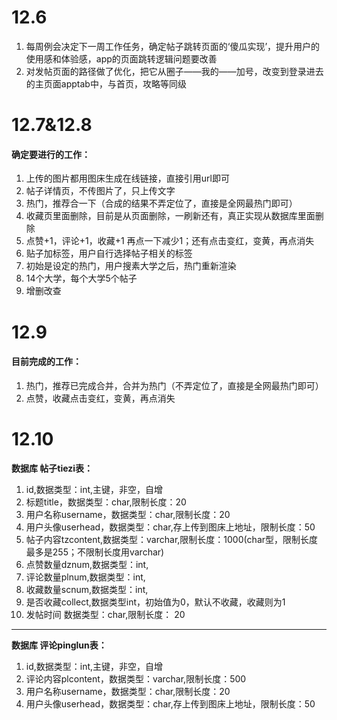 # 12.6
1. 每周例会决定下一周工作任务，确定帖子跳转页面的‘傻瓜实现’，提升用户的使用感和体验感，app的页面跳转逻辑问题要改善
2. 对发帖页面的路径做了优化，把它从圈子——我的——加号，改变到登录进去的主页面apptab中，与首页，攻略等同级

# 12.7&12.8
#### 确定要进行的工作：
1. 上传的图片都用图床生成在线链接，直接引用url即可
2. 帖子详情页，不传图片了，只上传文字
3. 热门，推荐合一下（合成的结果不弄定位了，直接是全网最热门即可）
4. 收藏页里面删除，目前是从页面删除，一刷新还有，真正实现从数据库里面删除
5. 点赞+1，评论+1，收藏+1   再点一下减少1；还有点击变红，变黄，再点消失
6. 贴子加标签，用户自行选择帖子相关的标签
7. 初始是设定的热门，用户搜素大学之后，热门重新渲染
8. 14个大学，每个大学5个帖子
9. 增删改查

# 12.9
#### 目前完成的工作：
1. 热门，推荐已完成合并，合并为热门（不弄定位了，直接是全网最热门即可）
2. 点赞，收藏点击变红，变黄，再点消失

# 12.10
**数据库 帖子tiezi表：**
1. id,数据类型：int,主键，非空，自增
2. 标题title，数据类型：char,限制长度：20
3. 用户名称username，数据类型：char,限制长度：20
4. 用户头像userhead，数据类型：char,存上传到图床上地址，限制长度：50
5. 帖子内容tzcontent,数据类型：varchar,限制长度：1000(char型，限制长度最多是255；不限制长度用varchar)
6. 点赞数量dznum,数据类型：int,
7. 评论数量plnum,数据类型：int,
8. 收藏数量scnum,数据类型：int,
9. 是否收藏collect,数据类型int，初始值为0，默认不收藏，收藏则为1
10. 发帖时间 数据类型：char,限制长度： 20
***
**数据库 评论pinglun表：**
1. id,数据类型：int,主键，非空，自增
2. 评论内容plcontent，数据类型：varchar,限制长度：500
3. 用户名称username，数据类型：char,限制长度：20
4. 用户头像userhead，数据类型：char,存上传到图床上地址，限制长度：50
